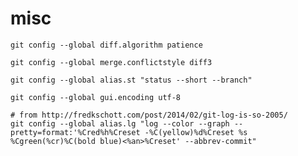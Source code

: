 misc
====

    git config --global diff.algorithm patience

    git config --global merge.conflictstyle diff3

    git config --global alias.st "status --short --branch"
    
    git config --global gui.encoding utf-8

    # from http://fredkschott.com/post/2014/02/git-log-is-so-2005/
    git config --global alias.lg "log --color --graph --pretty=format:'%Cred%h%Creset -%C(yellow)%d%Creset %s %Cgreen(%cr)%C(bold blue)<%an>%Creset' --abbrev-commit"

